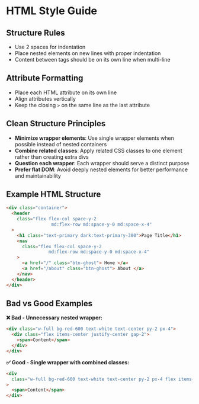 # HTML Style Guide

## Structure Rules

- Use 2 spaces for indentation
- Place nested elements on new lines with proper indentation
- Content between tags should be on its own line when multi-line

## Attribute Formatting

- Place each HTML attribute on its own line
- Align attributes vertically
- Keep the closing `>` on the same line as the last attribute

## Clean Structure Principles

- **Minimize wrapper elements**: Use single wrapper elements when possible instead of nested containers
- **Combine related classes**: Apply related CSS classes to one element rather than creating extra divs
- **Question each wrapper**: Each wrapper should serve a distinct purpose
- **Prefer flat DOM**: Avoid deeply nested elements for better performance and maintainability

## Example HTML Structure

```html
<div class="container">
  <header
    class="flex flex-col space-y-2
                 md:flex-row md:space-y-0 md:space-x-4"
  >
    <h1 class="text-primary dark:text-primary-300">Page Title</h1>
    <nav
      class="flex flex-col space-y-2
                md:flex-row md:space-y-0 md:space-x-4"
    >
      <a href="/" class="btn-ghost"> Home </a>
      <a href="/about" class="btn-ghost"> About </a>
    </nav>
  </header>
</div>
```

## Bad vs Good Examples

**❌ Bad - Unnecessary nested wrapper:**

```html
<div class="w-full bg-red-600 text-white text-center py-2 px-4">
  <div class="flex items-center justify-center gap-2">
    <span>Content</span>
  </div>
</div>
```

**✅ Good - Single wrapper with combined classes:**

```html
<div
  class="w-full bg-red-600 text-white text-center py-2 px-4 flex items-center justify-center gap-2"
>
  <span>Content</span>
</div>
```
